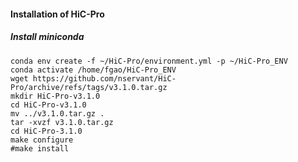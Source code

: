 #### Installation of HiC-Pro
##### Install miniconda
```
conda env create -f ~/HiC-Pro/environment.yml -p ~/HiC-Pro_ENV
conda activate /home/fgao/HiC-Pro_ENV
wget https://github.com/nservant/HiC-Pro/archive/refs/tags/v3.1.0.tar.gz
mkdir HiC-Pro-v3.1.0
cd HiC-Pro-v3.1.0
mv ../v3.1.0.tar.gz .
tar -xvzf v3.1.0.tar.gz
cd HiC-Pro-3.1.0
make configure
#make install

```
